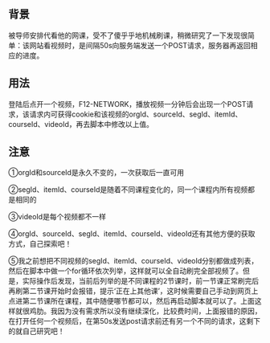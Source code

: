 ## 背景

被导师安排代看他的网课，受不了傻乎乎地机械刷课，稍微研究了一下发现很简单：该网站看视频时，是间隔50s向服务端发送一个POST请求，服务器再返回相应的进度。



## 用法

登陆后点开一个视频，F12-NETWORK，播放视频一分钟后会出现一个POST请求，该请求内可获得cookie和该视频的orgId、sourceId、segId、itemId、courseId、videoId，再去脚本中修改以上值。



## 注意

①orgId和sourceId是永久不变的，一次获取后一直可用

②segId、itemId、courseId是随着不同课程变化的，同一个课程内所有视频都是相同的

③videoId是每个视频都不一样

④orgId、sourceId、segId、itemId、courseId、videoId还有其他方便的获取方式，自己探索吧！

⑤我之前想把不同视频的segId、itemId、courseId、videoId分别都做成列表，然后在脚本中做一个for循环依次列举，这样就可以全自动刷完全部视频了。但是，实际操作后发现，当前后列举的是不同课程的2节课时，前一节课正常刷完后再刷第二节课开始时会报错，提示‘正在上其他课’，这时候需要自己手动到网页上点进第二节课所在课程，其中随便哪节都可以，然后再启动脚本就可以了。上面这样就很鸡肋。我因为没有需求所以没有继续深化，比较费时间，上面报错的原因，在打开任何一个视频后，在第50s发送post请求前还有另一个不同的请求，这剩下的就自己研究吧！
